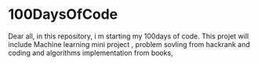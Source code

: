 # 100DaysOfCode
Dear all, in this repository, i m starting my 100days of code. This projet will include Machine learning mini project ,  problem sovling from hackrank and coding and algorithms implementation from books,
